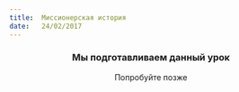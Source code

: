 ```yaml
---
title:  Миссионерская история
date:   24/02/2017
---
```


### <center>Мы подготавливаем данный урок</center>
<center>Попробуйте позже</center>